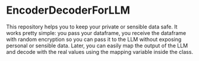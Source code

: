 # EncoderDecoderForLLM
This repository helps you to keep your private or sensible data safe.
It works pretty simple: you pass your dataframe, you receive the dataframe with random encryption so you can pass it to the LLM without exposing personal or sensible data.
Later, you can easily map the output of the LLM and decode with the real values using the mapping variable inside the class.
